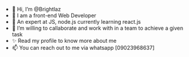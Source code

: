 - 👋 Hi, I’m @Brightlaz
- 👀 I am a front-end Web Developer
- 🌱 An expert at JS, node.js currently learning react.js
- 💞️ I’m willing to callaborate and work with in a team to achieve a given task
- ✨ Read my profile to know more about me
- 📫 You can reach out to me via whatsapp [09023968637]

<!---
Brightlaz/Brightlaz is a ✨ special ✨ repository because its `README.md` (this file) appears on your GitHub profile.
You can click the Preview link to take a look at your changes.
--->
